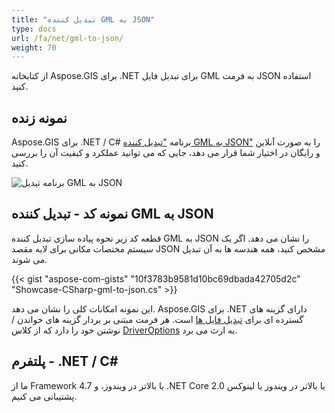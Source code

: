 ```yaml
---
title: "تبدیل کننده GML به JSON"
type: docs
url: /fa/net/gml-to-json/
weight: 70
---
```


از کتابخانه Aspose.GIS برای .NET برای تبدیل فایل GML به فرمت JSON استفاده کنید.

## **نمونه زنده**

Aspose.GIS برای .NET / C# برنامه ["تبدیل کننده GML به JSON"](https://products.aspose.app/gis/conversion/gml-to-json) را به صورت آنلاین و رایگان در اختیار شما قرار می دهد، جایی که می توانید عملکرد و کیفیت آن را بررسی کنید.

![برنامه تبدیل GML به JSON](conversion.png)

## **نمونه کد - تبدیل کننده GML به JSON**

قطعه کد زیر نحوه پیاده سازی تبدیل کننده GML به JSON را نشان می دهد. اگر یک سیستم مختصات مکانی برای لایه مقصد JSON مشخص کنید، همه هندسه ها به آن تبدیل می شوند. 

{{< gist "aspose-com-gists" "10f3783b9581d10bc69dbada42705d2c" "Showcase-CSharp-gml-to-json.cs" >}}

این نمونه امکانات کلی را نشان می دهد. Aspose.GIS برای .NET دارای گزینه های گسترده ای برای [تبدیل فایل ها](https://docs.aspose.com/gis/net/vector-layers/) است. هر فرمت مبتنی بر بردار گزینه های خواندن / نوشتن خود را دارد که از کلاس [DriverOptions](https://reference.aspose.com/gis/net/aspose.gis/driveroptions) به ارث می برد.

## **پلتفرم - .NET / C#**

ما از Framework 4.7 یا بالاتر در ویندوز، و .NET Core 2.0 یا بالاتر در ویندوز یا لینوکس پشتیبانی می کنیم.

